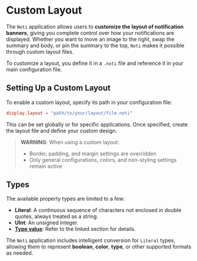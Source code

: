 # Custom Layout

The `Noti` application allows users to **customize the layout of notification banners**, giving you complete control over how your notifications are displayed. Whether you want to move an image to the right, swap the summary and body, or pin the summary to the top, `Noti` makes it possible through custom layout files.

To customize a layout, you define it in a `.noti` file and reference it in your main configuration file.

## Setting Up a Custom Layout

To enable a custom layout, specify its path in your configuration file:

```toml
display.layout = "path/to/your/layout/file.noti"
```

This can be set globally or for specific applications. Once specified, create the layout file and define your custom design.

> **WARNING**:
> When using a custom layout:
>
> - Border, padding, and margin settings are overridden
> - Only general configurations, colors, and non-styling settings remain active

## Types

The available property types are limited to a few:

- **Literal**: A continuous sequence of characters not enclosed in double quotes, always treated as a string.
- **UInt**: An unsigned integer.
- **[Type value](./LayoutBasics.md#type-value)**: Refer to the linked section for details.

The `Noti` application includes intelligent conversion for `Literal` types, allowing them to represent **boolean**, **color**, **type**, or other supported formats as needed.
